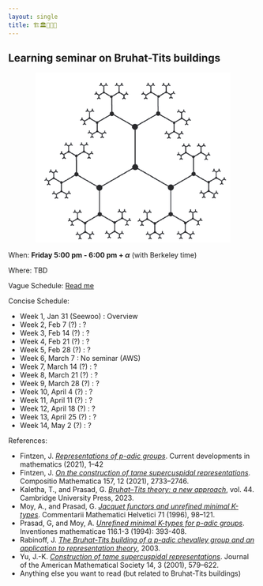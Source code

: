 ```yaml
---
layout: single
title: 🏗️🏛️🏢🏫🏰 
---
```



## Learning seminar on Bruhat-Tits buildings

<p align="center">
<img src="/seminar/2025spring-bruhat-tits/BT-SL2Q2.png">
</p>

When: **Friday 5:00 pm - 6:00 pm + $\alpha$** (with Berkeley time)

Where: TBD

Vague Schedule: [Read me](Bruhat_Tits_seminar.pdf)

Concise Schedule:

- Week 1, Jan 31 (Seewoo) : Overview
- Week 2, Feb 7 (?) : ?
- Week 3, Feb 14 (?) : ?
- Week 4, Feb 21 (?) : ?
- Week 5, Feb 28 (?) : ?
- Week 6, March 7 : No seminar (AWS)
- Week 7, March 14 (?) : ?
- Week 8, March 21 (?) : ?
- Week 9, March 28 (?) : ?
- Week 10, April 4 (?) : ?
- Week 11, April 11 (?) : ?
- Week 12, April 18 (?) : ?
- Week 13, April 25 (?) : ?
- Week 14, May 2 (?) : ?

References:

- Fintzen, J. [*Representations of p-adic groups*](https://www.math.uni-bonn.de/people/fintzen/Fintzen_CDM.pdf). Current developments in mathematics (2021), 1–42
- Fintzen, J. [*On the construction of tame supercuspidal representations*](https://www.cambridge.org/core/journals/compositio-mathematica/article/on-the-construction-of-tame-supercuspidal-representations/70256AF7C1BA82B217A2AB03537F992B). Compositio Mathematica 157, 12 (2021), 2733–2746.
- Kaletha, T., and Prasad, G. [*Bruhat–Tits theory: a new approach*](https://www.cambridge.org/9781108831963), vol. 44. Cambridge University Press, 2023.
- Moy, A., and Prasad, G. [*Jacquet functors and unrefined minimal K-types*](https://link.springer.com/article/10.1007/BF02566411). Commentarii
Mathematici Helvetici 71 (1996), 98–121.
- Prasad, G, and Moy, A. [*Unrefined minimal K-types for p-adic groups*](https://link.springer.com/article/10.1007/BF01231566). Inventiones mathematicae 116.1-3 (1994): 393-408.
- Rabinoff, J. [*The Bruhat-Tits building of a p-adic chevalley group and an application to representation theory*](https://services.math.duke.edu/~jdr/papers/building.pdf), 2003.
- Yu, J.-K. [*Construction of tame supercuspidal representations*](https://www.ams.org/jams/2001-14-03/S0894-0347-01-00363-0/S0894-0347-01-00363-0.pdf). Journal of the American Mathematical Society 14, 3 (2001), 579–622.
- Anything else you want to read (but related to Bruhat-Tits buildings)